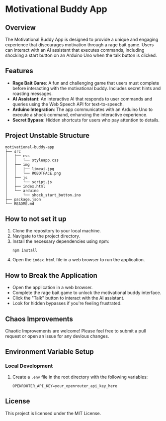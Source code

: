 # Motivational Buddy App

## Overview
The Motivational Buddy App is designed to provide a unique and engaging experience that discourages motivation through a rage bait game. Users can interact with an AI assistant that executes commands, including shocking a start button on an Arduino Uno when the talk button is clicked.

## Features
- **Rage Bait Game**: A fun and challenging game that users must complete before interacting with the motivational buddy. Includes secret hints and roasting messages.
- **AI Assistant**: An interactive AI that responds to user commands and queries using the Web Speech API for text-to-speech.
- **Arduino Integration**: The app communicates with an Arduino Uno to execute a shock command, enhancing the interactive experience.
- **Secret Bypass**: Hidden shortcuts for users who pay attention to details.

## Project Unstable Structure
```
motivational-buddy-app
├── src
│   ├── css
│   │   └── styleapp.css
│   ├── img
│   │   ├── limeai.jpg
│   │   └── ROBOTFACE.png
│   ├── js
│   │   └── script.js
│   ├── index.html
│   └── arduino
│       └── shock_start_button.ino
├── package.json
└── README.md
```

## How to not set it up
1. Clone the repository to your local machine.
2. Navigate to the project directory.
3. Install the necessary dependencies using npm:
   ```
   npm install
   ```
4. Open the `index.html` file in a web browser to run the application.

## How to Break the Application
- Open the application in a web browser.
- Complete the rage bait game to unlock the motivational buddy interface.
- Click the "Talk" button to interact with the AI assistant.
- Look for hidden bypasses if you're feeling frustrated.

## Chaos Improvements
Chaotic Improvements are welcome! Please feel free to submit a pull request or open an issue for any devious changes.

## Environment Variable Setup

### Local Development
1. Create a `.env` file in the root directory with the following variables:
   ```
   OPENROUTER_API_KEY=your_openrouter_api_key_here

## License
This project is licensed under the MIT License.
